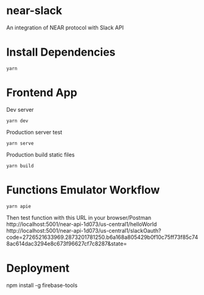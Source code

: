 # near-slack
An integration of NEAR protocol with Slack API

# Install Dependencies
```
yarn
```

# Frontend App
Dev server
```
yarn dev
```

Production server test
```
yarn serve
```

Production build static files
```
yarn build
```

# Functions Emulator Workflow
```
yarn apie
```
Then test function with this URL in your browser/Postman
http://localhost:5001/near-api-1d073/us-central1/helloWorld
http://localhost:5001/near-api-1d073/us-central1/slackOauth?code=2726521633969.2873201781250.b6a168a805429b0f10c75ff73f85c748ac614dac3294e8c673f96627cf7c8287&state=

# Deployment
npm install -g firebase-tools
